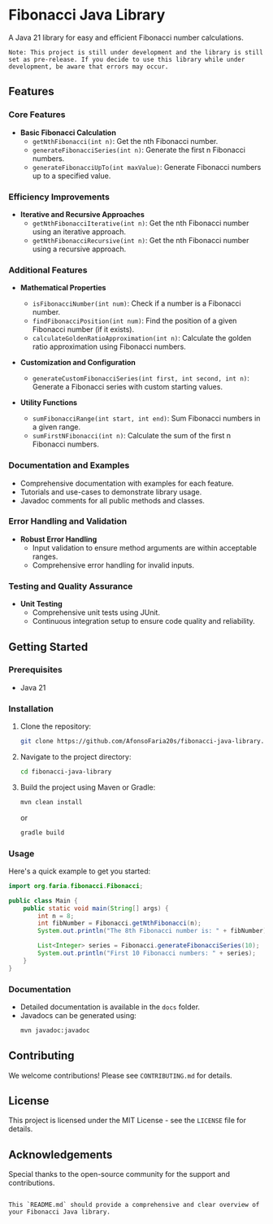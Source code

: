 # Fibonacci Java Library

A Java 21 library for easy and efficient Fibonacci number calculations.

``Note: This project is still under development and the library is still set as pre-release. If you decide to use this library while under development, be aware that errors may occur.``

## Features

### Core Features
- **Basic Fibonacci Calculation**
  - `getNthFibonacci(int n)`: Get the nth Fibonacci number.
  - `generateFibonacciSeries(int n)`: Generate the first n Fibonacci numbers.
  - `generateFibonacciUpTo(int maxValue)`: Generate Fibonacci numbers up to a specified value.

### Efficiency Improvements
- **Iterative and Recursive Approaches**
  - `getNthFibonacciIterative(int n)`: Get the nth Fibonacci number using an iterative approach.
  - `getNthFibonacciRecursive(int n)`: Get the nth Fibonacci number using a recursive approach.

### Additional Features
- **Mathematical Properties**
  - `isFibonacciNumber(int num)`: Check if a number is a Fibonacci number.
  - `findFibonacciPosition(int num)`: Find the position of a given Fibonacci number (if it exists).
  - `calculateGoldenRatioApproximation(int n)`: Calculate the golden ratio approximation using Fibonacci numbers.

- **Customization and Configuration**
  - `generateCustomFibonacciSeries(int first, int second, int n)`: Generate a Fibonacci series with custom starting values.
  
- **Utility Functions**
  - `sumFibonacciRange(int start, int end)`: Sum Fibonacci numbers in a given range.
  - `sumFirstNFibonacci(int n)`: Calculate the sum of the first n Fibonacci numbers.

### Documentation and Examples
- Comprehensive documentation with examples for each feature.
- Tutorials and use-cases to demonstrate library usage.
- Javadoc comments for all public methods and classes.

### Error Handling and Validation
- **Robust Error Handling**
  - Input validation to ensure method arguments are within acceptable ranges.
  - Comprehensive error handling for invalid inputs.

### Testing and Quality Assurance
- **Unit Testing**
  - Comprehensive unit tests using JUnit.
  - Continuous integration setup to ensure code quality and reliability.

## Getting Started

### Prerequisites
- Java 21

### Installation
1. Clone the repository:
   ```sh
   git clone https://github.com/AfonsoFaria20s/fibonacci-java-library.git
   ```
2. Navigate to the project directory:
   ```sh
   cd fibonacci-java-library
   ```
3. Build the project using Maven or Gradle:
   ```sh
   mvn clean install
   ```
   or
   ```sh
   gradle build
   ```

### Usage
Here's a quick example to get you started:

```java
import org.faria.fibonacci.Fibonacci;

public class Main {
    public static void main(String[] args) {
        int n = 8;
        int fibNumber = Fibonacci.getNthFibonacci(n);
        System.out.println("The 8th Fibonacci number is: " + fibNumber);

        List<Integer> series = Fibonacci.generateFibonacciSeries(10);
        System.out.println("First 10 Fibonacci numbers: " + series);
    }
}
```

### Documentation
- Detailed documentation is available in the `docs` folder.
- Javadocs can be generated using:
  ```sh
  mvn javadoc:javadoc
  ```

## Contributing
We welcome contributions! Please see `CONTRIBUTING.md` for details.

## License
This project is licensed under the MIT License - see the `LICENSE` file for details.

## Acknowledgements
Special thanks to the open-source community for the support and contributions.
```

This `README.md` should provide a comprehensive and clear overview of your Fibonacci Java library.